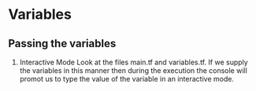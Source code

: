 # Variables

## Passing the variables

1. Interactive Mode
    Look at the files main.tf and variables.tf.
    If we supply the variables in this manner then during the execution the console will promot us to type the value 
    of the variable in an interactive mode.
